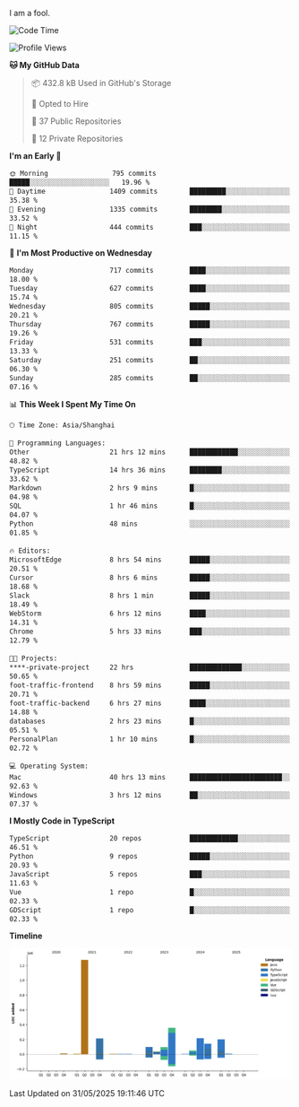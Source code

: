 I am a fool.

<!--START_SECTION:waka-->
![Code Time](http://img.shields.io/badge/Code%20Time-3%2C103%20hrs%2041%20mins-blue)

![Profile Views](http://img.shields.io/badge/Profile%20Views-4-blue)

**🐱 My GitHub Data** 

> 📦 432.8 kB Used in GitHub's Storage 
 > 
> 💼 Opted to Hire
 > 
> 📜 37 Public Repositories 
 > 
> 🔑 12 Private Repositories 
 > 
**I'm an Early 🐤** 

```text
🌞 Morning                795 commits         █████░░░░░░░░░░░░░░░░░░░░   19.96 % 
🌆 Daytime                1409 commits        █████████░░░░░░░░░░░░░░░░   35.38 % 
🌃 Evening                1335 commits        ████████░░░░░░░░░░░░░░░░░   33.52 % 
🌙 Night                  444 commits         ███░░░░░░░░░░░░░░░░░░░░░░   11.15 % 
```
📅 **I'm Most Productive on Wednesday** 

```text
Monday                   717 commits         ████░░░░░░░░░░░░░░░░░░░░░   18.00 % 
Tuesday                  627 commits         ████░░░░░░░░░░░░░░░░░░░░░   15.74 % 
Wednesday                805 commits         █████░░░░░░░░░░░░░░░░░░░░   20.21 % 
Thursday                 767 commits         █████░░░░░░░░░░░░░░░░░░░░   19.26 % 
Friday                   531 commits         ███░░░░░░░░░░░░░░░░░░░░░░   13.33 % 
Saturday                 251 commits         ██░░░░░░░░░░░░░░░░░░░░░░░   06.30 % 
Sunday                   285 commits         ██░░░░░░░░░░░░░░░░░░░░░░░   07.16 % 
```


📊 **This Week I Spent My Time On** 

```text
🕑︎ Time Zone: Asia/Shanghai

💬 Programming Languages: 
Other                    21 hrs 12 mins      ████████████░░░░░░░░░░░░░   48.82 % 
TypeScript               14 hrs 36 mins      ████████░░░░░░░░░░░░░░░░░   33.62 % 
Markdown                 2 hrs 9 mins        █░░░░░░░░░░░░░░░░░░░░░░░░   04.98 % 
SQL                      1 hr 46 mins        █░░░░░░░░░░░░░░░░░░░░░░░░   04.07 % 
Python                   48 mins             ░░░░░░░░░░░░░░░░░░░░░░░░░   01.85 % 

🔥 Editors: 
MicrosoftEdge            8 hrs 54 mins       █████░░░░░░░░░░░░░░░░░░░░   20.51 % 
Cursor                   8 hrs 6 mins        █████░░░░░░░░░░░░░░░░░░░░   18.68 % 
Slack                    8 hrs 1 min         █████░░░░░░░░░░░░░░░░░░░░   18.49 % 
WebStorm                 6 hrs 12 mins       ████░░░░░░░░░░░░░░░░░░░░░   14.31 % 
Chrome                   5 hrs 33 mins       ███░░░░░░░░░░░░░░░░░░░░░░   12.79 % 

🐱‍💻 Projects: 
****-private-project     22 hrs              █████████████░░░░░░░░░░░░   50.65 % 
foot-traffic-frontend    8 hrs 59 mins       █████░░░░░░░░░░░░░░░░░░░░   20.71 % 
foot-traffic-backend     6 hrs 27 mins       ████░░░░░░░░░░░░░░░░░░░░░   14.88 % 
databases                2 hrs 23 mins       █░░░░░░░░░░░░░░░░░░░░░░░░   05.51 % 
PersonalPlan             1 hr 10 mins        █░░░░░░░░░░░░░░░░░░░░░░░░   02.72 % 

💻 Operating System: 
Mac                      40 hrs 13 mins      ███████████████████████░░   92.63 % 
Windows                  3 hrs 12 mins       ██░░░░░░░░░░░░░░░░░░░░░░░   07.37 % 
```

**I Mostly Code in TypeScript** 

```text
TypeScript               20 repos            ████████████░░░░░░░░░░░░░   46.51 % 
Python                   9 repos             █████░░░░░░░░░░░░░░░░░░░░   20.93 % 
JavaScript               5 repos             ███░░░░░░░░░░░░░░░░░░░░░░   11.63 % 
Vue                      1 repo              █░░░░░░░░░░░░░░░░░░░░░░░░   02.33 % 
GDScript                 1 repo              █░░░░░░░░░░░░░░░░░░░░░░░░   02.33 % 
```



**Timeline**

![Lines of Code chart](https://raw.githubusercontent.com/VeejaLiu/VeejaLiu/master/assets/bar_graph.png)


 Last Updated on 31/05/2025 19:11:46 UTC
<!--END_SECTION:waka-->
